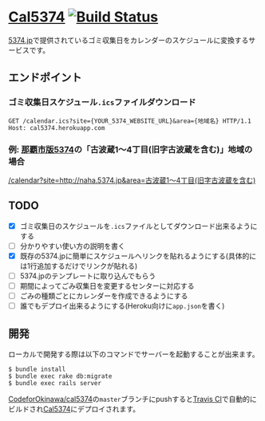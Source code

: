# [Cal5374](http://cal5374.herokuapp.com/) [![Build Status](https://travis-ci.org/CodeforOkinawa/cal5374.svg?branch=master)](https://travis-ci.org/CodeforOkinawa/cal5374)

[5374.jp](http://5374.jp/)で提供されているゴミ収集日をカレンダーのスケジュールに変換するサービスです。

## エンドポイント

### ゴミ収集日スケジュール`.ics`ファイルダウンロード

```
GET /calendar.ics?site={YOUR_5374_WEBSITE_URL}&area={地域名} HTTP/1.1
Host: cal5374.herokuapp.com
```


### 例: [那覇市版5374](http://naha.5374.jp)の「古波蔵1〜4丁目(旧字古波蔵を含む)」地域の場合

[/calendar?site=http&#58;//naha.5374.jp&area=古波蔵1〜4丁目(旧字古波蔵を含む)](http://cal5374.herokuapp.com/calendar.ics?site=http%3A%2F%2Fnaha.5374.jp&area=%E5%8F%A4%E6%B3%A2%E8%94%B51%E3%80%9C4%E4%B8%81%E7%9B%AE%28%E6%97%A7%E5%AD%97%E5%8F%A4%E6%B3%A2%E8%94%B5%E3%82%92%E5%90%AB%E3%82%80%29)

## TODO

- [x] ゴミ収集日のスケジュールを`.ics`ファイルとしてダウンロード出来るようにする
- [ ] 分かりやすい使い方の説明を書く
- [x] 既存の5374.jpに簡単にスケジュールへリンクを貼れるようにする(具体的には1行追加するだけでリンクが貼れる)
- [ ] 5374.jpのテンプレートに取り込んでもらう
- [ ] 期間によってごみ収集日を変更するセンターに対応する
- [ ] ごみの種類ごとにカレンダーを作成できるようにする
- [ ] 誰でもデプロイ出来るようにする(Heroku向けに`app.json`を書く)

## 開発
ローカルで開発する際は以下のコマンドでサーバーを起動することが出来ます。

``` console
$ bundle install
$ bundle exec rake db:migrate
$ bundle exec rails server
```

[CodeforOkinawa/cal5374](https://github.com/CodeforOkinawa/cal5374)の`master`ブランチにpushすると[Travis CI](https://travis-ci.org/CodeforOkinawa/cal5374)で自動的にビルドされ[Cal5374](http://cal5374.herokuapp.com/)にデプロイされます。
